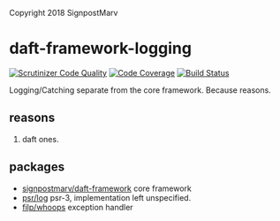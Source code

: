 Copyright 2018 SignpostMarv

# daft-framework-logging
[![Scrutinizer Code Quality](https://scrutinizer-ci.com/g/SignpostMarv/daft-framework-logging/badges/quality-score.png?b=master)](https://scrutinizer-ci.com/g/SignpostMarv/daft-framework-logging/?branch=master)
[![Code Coverage](https://scrutinizer-ci.com/g/SignpostMarv/daft-framework-logging/badges/coverage.png?b=master)](https://scrutinizer-ci.com/g/SignpostMarv/daft-framework-logging/?branch=master)
[![Build Status](https://scrutinizer-ci.com/g/SignpostMarv/daft-framework-logging/badges/build.png?b=master)](https://scrutinizer-ci.com/g/SignpostMarv/daft-framework-logging/build-status/master)

Logging/Catching separate from the core framework. Because reasons.

## reasons

1) daft ones.

## packages
* [signpostmarv/daft-framework](https://github.com/SignpostMarv/daft-framework) core framework
* [psr/log](https://github.com/php-fig/log) psr-3, implementation left unspecified.
* [filp/whoops](https://github.com/filp/whoops) exception handler
